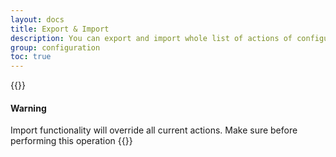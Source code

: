 ```yaml
---
layout: docs
title: Export & Import
description: You can export and import whole list of actions of configuration anytime and keep it as backup.
group: configuration
toc: true
---
```


{{<callout warning>}}
#### Warning
Import functionality will override all current actions. Make sure before performing this operation
{{</callout>}}